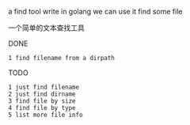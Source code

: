 
a find tool write in golang we can use it find some file

一个简单的文本查找工具

DONE 

	1 find filename from a dirpath

TODO

	1 just find filename
	2 just find dirname
	3 find file by size
	4 find file by type
	5 list more file info 
